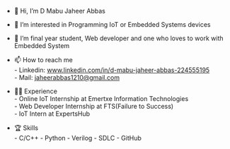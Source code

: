 - 👋 Hi, I’m D Mabu Jaheer Abbas
- 👀 I’m interested in Programming IoT or Embedded Systems devices
- 🌱 I’m final year student, Web developer and one who loves to work with Embedded System
- 📫 How to reach me <br/>
      - Linkedin: www.linkedin.com/in/d-mabu-jaheer-abbas-224555195<br/>
      - Mail: jaheerabbas1210@gmail.com
      
- 👨‍🎓 Experience <br/>
      - Online IoT Internship at Emertxe Information Technologies<br/>
      - Web Developer Internship at FTS(Failure to Success)<br/>
      - IoT Intern at ExpertsHub

- 🏆 Skills <br/>
      - C/C++
      - Python
      - Verilog
      - SDLC
      - GitHub

<!---
abbas-dm/abbas-dm is a ✨ special ✨ repository because its `README.md` (this file) appears on your GitHub profile.
You can click the Preview link to take a look at your changes.
--->
